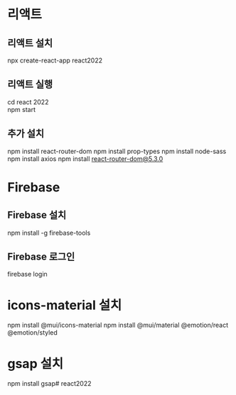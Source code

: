 # 리액트

## 리액트 설치
npx create-react-app react2022

## 리액트 실행
cd react 2022<br>
npm start

## 추가 설치
npm install react-router-dom
npm install prop-types
npm install node-sass
npm install axios
npm install react-router-dom@5.3.0


# Firebase
## Firebase 설치
npm install -g firebase-tools
## Firebase 로그인
firebase login

# icons-material 설치
npm install @mui/icons-material
npm install @mui/material @emotion/react @emotion/styled

# gsap 설치
npm install gsap#   r e a c t 2 0 2 2  
 